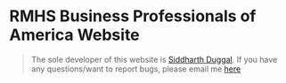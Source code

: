 # RMHS Business Professionals of America Website
> The sole developer of this website is [Siddharth Duggal](https://siddharthduggal.com). If you have any questions/want to report bugs, please email me [here](mailto:siddharthduggal@gmail.com)
